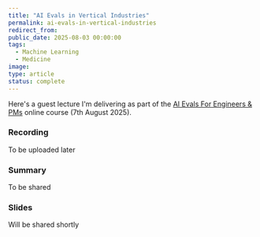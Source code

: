 ```yaml
---
title: "AI Evals in Vertical Industries"
permalink: ai-evals-in-vertical-industries
redirect_from:
public_date: 2025-08-03 00:00:00
tags:
  - Machine Learning
  - Medicine
image:
type: article
status: complete
---
```


Here's a guest lecture I'm delivering as part of the [AI Evals For Engineers & PMs](https://maven.com/parlance-labs/evals) online course (7th August 2025).

### Recording
To be uploaded later
<!-- {% include embed/youtube.html id="MRM7oA3JsFs" %} -->

### Summary
To be shared
<!-- {% include embed/tweet.html user="ChrisLovejoy_" id="1950537356345303070" %} -->

### Slides
Will be shared shortly
<!-- <iframe style="border: 1px solid rgba(0, 0, 0, 0.1);" width="800" height="450" src="https://embed.figma.com/slides/9ImeM5Q6J5Ql5FW576A9NM/Own-your-vertical?node-id=5-178&embed-host=share" allowfullscreen></iframe> -->

